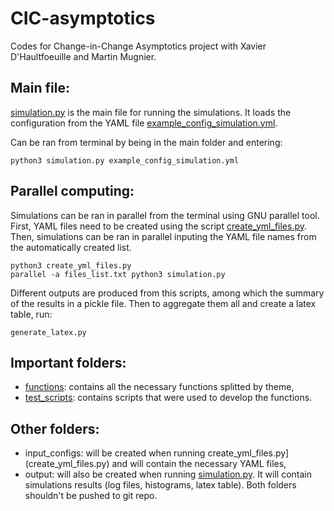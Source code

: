 # CIC-asymptotics
Codes for Change-in-Change Asymptotics project with Xavier D'Haultfoeuille and Martin Mugnier.

## Main file:
[simulation.py](simulation.py) is the main file for running the simulations. It loads the configuration from the YAML file [example_config_simulation.yml](example_config_simulation.yml).

Can be ran from terminal by being in the main folder and entering:
```
python3 simulation.py example_config_simulation.yml
```

## Parallel computing:
Simulations can be ran in parallel from the terminal using GNU parallel tool. First, YAML files need to be created using the script [create_yml_files.py](create_yml_files.py). Then, simulations can be ran in parallel inputing the YAML file names from the automatically created list.

```
python3 create_yml_files.py
parallel -a files_list.txt python3 simulation.py
```

Different outputs are produced from this scripts, among which the summary of the results in a pickle file. Then to aggregate them all and create a latex table, run:

```
generate_latex.py
```

## Important folders:
- [functions](functions/): contains all the necessary functions splitted by theme,
- [test_scripts](test_scripts/): contains scripts that were used to develop the functions.

## Other folders:
- input_configs: will be created when running create_yml_files.py](create_yml_files.py) and will contain the necessary YAML files,
- output: will also be created when running [simulation.py](simulation.py). It will contain simulations results (log files, histograms, latex table).
Both folders shouldn't be pushed to git repo.
